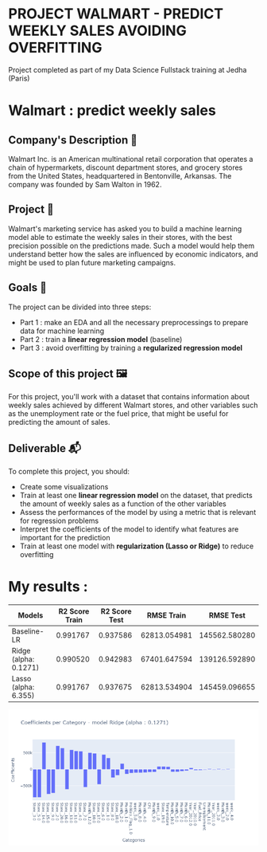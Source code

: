 # PROJECT WALMART - PREDICT WEEKLY SALES AVOIDING OVERFITTING

Project completed as part of my Data Science Fullstack training at Jedha (Paris)

# Walmart : predict weekly sales
## Company's Description 📇

Walmart Inc. is an American multinational retail corporation that operates a chain of hypermarkets, discount department stores, and grocery stores from the United States, headquartered in Bentonville, Arkansas. The company was founded by Sam Walton in 1962.

## Project 🚧

Walmart's marketing service has asked you to build a machine learning model able to estimate the weekly sales in their stores, with the best precision possible on the predictions made. Such a model would help them understand better how the sales are influenced by economic indicators, and might be used to plan future marketing campaigns.

## Goals 🎯

The project can be divided into three steps:

- Part 1 : make an EDA and all the necessary preprocessings to prepare data for machine learning
- Part 2 : train a **linear regression model** (baseline)
- Part 3 : avoid overfitting by training a **regularized regression model**

## Scope of this project 🖼️

For this project, you'll work with a dataset that contains information about weekly sales achieved by different Walmart stores, and other variables such as the unemployment rate or the fuel price, that might be useful for predicting the amount of sales. 

## Deliverable 📬

To complete this project, you should: 

- Create some visualizations
- Train at least one **linear regression model** on the dataset, that predicts the amount of weekly sales as a function of the other variables
- Assess the performances of the model by using a metric that is relevant for regression problems
- Interpret the coefficients of the model to identify what features are important for the prediction
- Train at least one model with **regularization (Lasso or Ridge)** to reduce overfitting


# My results :

   Models               | R2 Score Train | R2 Score Test | RMSE Train   | RMSE Test    |
 |----------------------|----------------|---------------|--------------|--------------|
 | Baseline-LR          | 0.991767	     | 0.937586	     | 62813.054981 | 145562.580280|
 | Ridge (alpha: 0.1271)| 0.990520	     | 0.942983	     | 67401.647594	| 139126.592890|
 | Lasso (alpha: 6.355) | 0.991767	     | 0.937675	     | 62813.534904	| 145459.096655|

 ![Coefficients](coefs.png)
